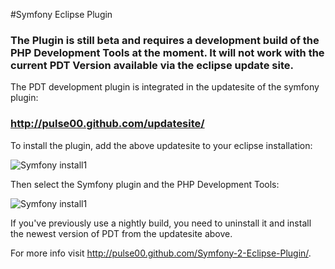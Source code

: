 #Symfony Eclipse Plugin

### The Plugin is still beta and requires a development build of the PHP Development Tools at the moment. It will not work with the current PDT Version available via the eclipse update site.

The PDT development plugin is integrated in the updatesite of the symfony plugin:

### http://pulse00.github.com/updatesite/

To install the plugin, add the above updatesite to your eclipse installation:

![Symfony install1](http://pulse00.github.com/Symfony-2-Eclipse-Plugin/images/install_1.png)

Then select the Symfony plugin and the PHP Development Tools:

![Symfony install1](http://pulse00.github.com/Symfony-2-Eclipse-Plugin/images/install_2.png)


If you've previously use a nightly build, you need to uninstall it and install the newest version of PDT from the updatesite above.


For more info visit http://pulse00.github.com/Symfony-2-Eclipse-Plugin/.